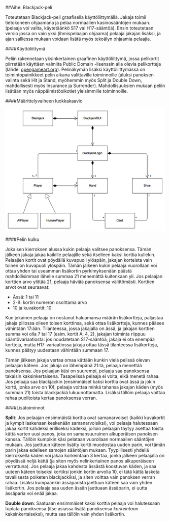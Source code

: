 ##Aihe: Blackjack-peli

Toteutetaan Blackjack-peli graafisella käyttöliittymällä. Jakaja toimii tietokoneen ohjaamana ja pelaa normaalien kasinosääntöjen mukaan. (pelaaja voi valita, käytetäänkö S17 vai H17-sääntöä). Ensin toteutetaan versio jossa on vain yksi (ihmispelaajan ohjaama) pelaaja jakajan lisäksi, ja ajan salliessa mukaan voidaan lisätä myös tekoälyn ohjaamia pelaajia.

####Käyttöliittymä

Peliin rakennetaan yksinkertainen graafinen käyttöliittymä, jossa pelikortit piirretään käyttäen valmiita Public Domain -lisenssin alla olevia pelikortteja (lähde: [opengameart.org][Pelikortit]). Pelinäkymän lisäksi käyttöliittymässä on toimintopainikkeet pelin aikana valittaville toiminnoille (aluksi panoksen valinta sekä Hit ja Stand, myöhemmin myös Split ja Double Down, mahdollisesti myös Insurance ja Surrender). Mahdollisuuksien mukaan peliin lisätään myös näppäimistöoikotiet yleisimmille toiminnoille.

####Määrittelyvaiheen luokkakaavio

![Määrittelyvaiheen luokkakaavio](/dokumentaatio/kuvat/Luokkakaavio.PNG "Määrittelyvaiheen luokkakaavio")

####Pelin kulku

Jokaisen kierroksen alussa kukin pelaaja valitsee panoksensa. Tämän jälkeen jakaja jakaa kaikille pelaajille sekä itselleen kaksi korttia kullekin. Pelaajien kortit ovat pöydällä kuvapuoli ylöspäin, jakajan korteista vain toinen on kuvapuoli ylöspäin. Tämän jälkeen kukin pelaaja vuorollaan voi ottaa yhden tai useamman lisäkortin pyrkimyksenään päästä mahdollisimman lähelle summaa 21 menemättä kuitenkaan yli. Jos pelaajan korttien arvo ylittää 21, pelaaja häviää panoksensa välittömästi. Korttien arvot ovat seuraavat:  
* Ässä: 1 tai 11
* 2-9: kortin numeron osoittama arvo
* 10 ja kuvakortit: 10

Kun jokainen pelaaja on nostanut haluamansa määrän lisäkortteja, paljastaa jakaja piilossa olleen toisen korttinsa, sekä ottaa lisäkortteja, kunnes pääsee vähintään 17:ään. Tilanteessa, jossa jakajalla on ässä, ja jakajan korttien summa voi olla 7 tai 17 (esim. kortit A, 4, 2), jakajan toiminta riippuu sääntövariaatiosta: jos noudatetaan S17-sääntöä, jakaja ei ota enempää kortteja, mutta H17-variaatiossa jakaja ottaa tässä tilanteessa lisäkortteja, kunnes päätyy uudestaan vähintään summaan 17.

Tämän jälkeen jakaja vertaa omaa kättään kunkin vielä pelissä olevan pelaajan käteen. Jos jakaja on lähempänä 21:tä, pelaaja menettää panoksensa. Jos pelaajan käsi on suurempi, pelaaja saa panoksensa takaisin kaksinkertaisena. Tasapelissä pelaaja ei voita, eikä menetä rahaa. Jos pelaaja saa blackjackin (ensimmäiset kaksi korttia ovat ässä ja jokin kortti, jonka arvo on 10), pelaaja voittaa minkä tahansa jakajan käden (myös summan 21) toista blackjackiä lukuunottamatta. Lisäksi tällöin pelaaja voittaa rahaa puolitoista kertaa panoksensa verran.

####Lisätoiminnot

**Split**: Jos pelaajan ensimmäistä korttia ovat samanarvoiset (kaikki kuvakortit ja kympit laskenaan keskenään samanarvoisiksi), voi pelaaja halutessaan jakaa kortit kahdeksi erilliseksi kädeksi, jolloin pelaajan täytyy asettaa toista kättä varten uusi panos, joka on samansuuruinen alkuperäisen panoksen kanssa. Tällöin kumpikin käsi pelataan vuorollaan normaalien sääntöjen mukaan. Jos jaettuun käteen lisätty kortti muodostaa uuden parin, voi tämän parin jakaa edelleen samojen sääntöjen mukaan. Tyypillisesti yhdellä kierroksella käden voi jakaa korkeintaan 3 kertaa, jonka jälkeen pelaajalla on pöydässä neljä kättä (ja siten myös nelinkertainen panos alkuperäiseen verrattuna). Jos pelaaja jakaa kahdesta ässästä koostuvan käden, ja saa uuteen käteen toiseksi kortiksi jonkin kortin arvolla 10, ei tätä kättä lasketa tavallisesta poiketen blackjackiksi, ja siten voittaa vain panoksen verran rahaa. Lisäksi kumpaankin ässäparista jaettuun käteen saa vain yhden lisäkortin. Jos pelaaja saa uuden ässän jaettuaan ässäparin, ei uutta ässäparia voi enää jakaa.

**Double down**: Saatuaan ensimmäiset kaksi korttia pelaaja voi halutessaan tuplata panoksensa (itse asiassa lisätä panoksensa _korkeintaan_ kaksinkertaiseksi), mutta saa tällöin vain yhden lisäkortin.







[Pelikortit]: http://opengameart.org/content/playing-cards-vector-png
